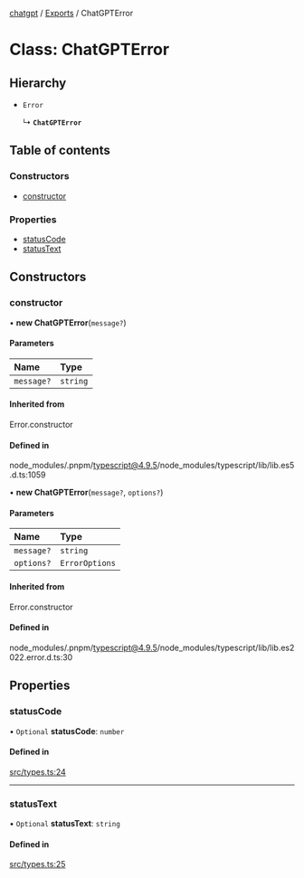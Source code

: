 [chatgpt](../readme.md) / [Exports](../modules.md) / ChatGPTError

# Class: ChatGPTError

## Hierarchy

- `Error`

  ↳ **`ChatGPTError`**

## Table of contents

### Constructors

- [constructor](ChatGPTError.md#constructor)

### Properties

- [statusCode](ChatGPTError.md#statuscode)
- [statusText](ChatGPTError.md#statustext)

## Constructors

### constructor

• **new ChatGPTError**(`message?`)

#### Parameters

| Name | Type |
| :------ | :------ |
| `message?` | `string` |

#### Inherited from

Error.constructor

#### Defined in

node_modules/.pnpm/typescript@4.9.5/node_modules/typescript/lib/lib.es5.d.ts:1059

• **new ChatGPTError**(`message?`, `options?`)

#### Parameters

| Name | Type |
| :------ | :------ |
| `message?` | `string` |
| `options?` | `ErrorOptions` |

#### Inherited from

Error.constructor

#### Defined in

node_modules/.pnpm/typescript@4.9.5/node_modules/typescript/lib/lib.es2022.error.d.ts:30

## Properties

### statusCode

• `Optional` **statusCode**: `number`

#### Defined in

[src/types.ts:24](https://github.com/transitive-bullshit/chatgpt-api/blob/aefae23/src/types.ts#L24)

___

### statusText

• `Optional` **statusText**: `string`

#### Defined in

[src/types.ts:25](https://github.com/transitive-bullshit/chatgpt-api/blob/aefae23/src/types.ts#L25)
